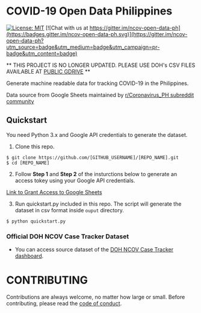 # COVID-19 Open Data Philippines

[![License: MIT](https://img.shields.io/badge/License-MIT-blue.svg)](https://raw.githubusercontent.com/altcoder/ncov-open-data-ph/master/LICENSE)
[![Chat with us at https://gitter.im/ncov-open-data-ph](https://badges.gitter.im/ncov-open-data-ph.svg)](https://gitter.im/ncov-open-data-ph?utm_source=badge&utm_medium=badge&utm_campaign=pr-badge&utm_content=badge)

** THIS PROJECT IS NO LONGER UPDATED. PLEASE USE DOH's CSV FILES AVAILABLE AT [PUBLIC GDRIVE](https://drive.google.com/drive/u/0/folders/10VkiUA8x7TS2jkibhSZK1gmWxFM-EoZP) **

Generate machine readable data for tracking COVID-19 in the Philippines. 

Data source from Google Sheets maintained by [r/Coronavirus_PH subreddit
community](https://docs.google.com/spreadsheets/d/1wdxIwD0b58znX4UrH6JJh_0IhnZP0YWn23Uqs7lHB6Q/edit#gid=0)

## Quickstart

You need Python 3.x and Google API credentials to generate the dataset.

1. Clone this repo.

```
$ git clone https://github.com/[GITHUB_USERNAME]/[REPO_NAME].git
$ cd [REPO_NAME]
```

2. Follow **Step 1** and **Step 2** of the insturctions below to generate
   an access tokey using your Google API credentials.

[Link to Grant Access to Google Sheets](https://developers.google.com/sheets/api/quickstart/python)


3. Run quickstart.py included in this repo. The script will generate the dataset
   in csv format inside `ouput` directory.

```
$ python quickstart.py
```

### Official DOH NCOV Case Tracker Dataset
- You can access source dataset of the [DOH NCOV Case Tracker dashboard](https://ncovtracker.doh.gov.ph/). 

# CONTRIBUTING

Contributions are always welcome, no matter how large or small. Before contributing,
please read the [code of conduct](.github/CODE_OF_CONDUCT.md).
